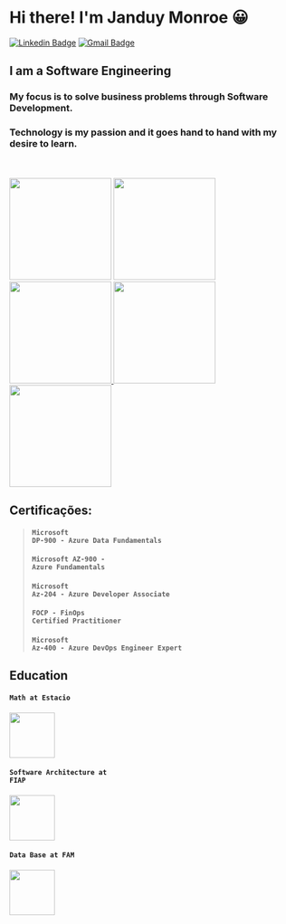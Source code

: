 # Hi there! I'm Janduy Monroe 😀

[![Linkedin Badge](https://img.shields.io/badge/-LinkedIn-blue?style=for-the-badge&logo=Linkedin&logoColor=white&link=https:https://www.linkedin.com/in/janduymonroe/)](https://www.linkedin.com/in/janduymonroe/)
[![Gmail Badge](https://img.shields.io/badge/-Gmail-c14438?style=for-the-badge&logo=Gmail&logoColor=white&link=mailto:janduymonroe@gmail.com)](mailto:janduymonroe@gmail.com)


## I am a Software Engineering

### My focus is to solve business problems through Software Development.
### Technology is my passion and it goes hand to hand with my desire to learn.

<!--
**janduymonroe/janduymonroe** is a ✨ _special_ ✨ repository because its `README.md` (this file) appears on your GitHub profile.

Here are some ideas to get you started:

- 🔭 I’m currently working on ...
- 🌱 I’m currently learning ...
- 👯 I’m looking to collaborate on ...
- 🤔 I’m looking for help with ...
- 💬 Ask me about ...
- 📫 How to reach me: ...
- 😄 Pronouns: ...
- ⚡ Fun fact: ...
-->

<br>
<br>
<span>
<img width ="180px" src = "https://learn.microsoft.com/pt-br/media/learn/certification/badges/microsoft-certified-expert-badge.svg">
<a href="https://www.credly.com/badges/712a6c31-4b93-4dee-830b-515bdfb6deaa/public_url"> 
<img width = "180px" src = "https://images.credly.com/images/63316b60-f62d-4e51-aacc-c23cb850089c/azure-developer-associate-600x600.png"> </a>
</span>
<br>
<span>
<a href="https://www.credly.com/badges/8ed1140b-70ca-4709-9954-d4f4c10cf476/public_url"> 
<img width = "180px" src = "https://images.credly.com/size/340x340/images/70eb1e3f-d4de-4377-a062-b20fb29594ea/azure-data-fundamentals-600x600.png"> </a> 
<a href="[https://www.credly.com/badges/8ed1140b-70ca-4709-9954-d4f4c10cf476/public_url](https://www.credly.com/badges/58699cf4-c573-4fed-8740-2c1a9a5975a6)"> 
<img width = "180px" src = "https://images.credly.com/size/340x340/images/be8fcaeb-c769-4858-b567-ffaaa73ce8cf/image.png"> </a> 
<a href="[https://www.credly.com/badges/ccae7087-28c6-43b3-89dc-e9db680d5464/public_url](https://www.credly.com/badges/ccae7087-28c6-43b3-89dc-e9db680d5464)"> 
<img width = "180px" src = "https://images.credly.com/size/110x110/images/08a5010a-0c0a-448c-981e-c116fedd380c/image.png"> </a>
</span>
<br>

## Certificações:

> #### <code>Microsoft DP-900 - Azure Data Fundamentals </code>
> #### <code>Microsoft AZ-900 - Azure Fundamentals </code>
> #### <code>Microsoft Az-204 - Azure Developer Associate </code>
> #### <code>FOCP - FinOps Certified Practitioner </code>
> #### <code>Microsoft Az-400 - Azure DevOps Engineer Expert </code>

 ## Education

  #### <code>Math at Estacio</code>
 <img width = "80px" src="https://progress-bar.dev/15">

 #### <code>Software Architecture at FIAP</code>
 <img width = "80px" src="https://progress-bar.dev/100">
  
 #### <code>Data Base at FAM</code>
<img width = "80px" src="https://progress-bar.dev/100">


